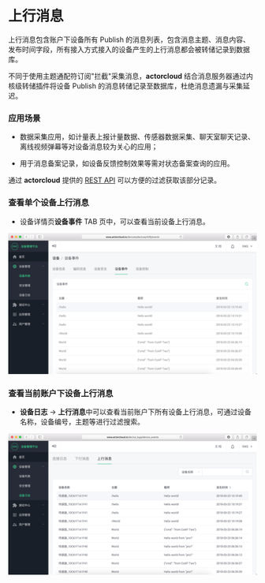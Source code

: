 # 上行消息


上行消息包含账户下设备所有 Publish 的消息列表，包含消息主题、消息内容、发布时间字段，所有接入方式接入的设备产生的上行消息都会被转储记录到数据库。

不同于使用主题通配符订阅"拦截"采集消息，**actorcloud** 结合消息服务器通过内核级转储插件将设备 Publish 的消息转储记录至数据库，杜绝消息遗漏与采集延迟。


### 应用场景

- 数据采集应用，如计量表上报计量数据、传感器数据采集、聊天室聊天记录、离线视频弹幕等对设备消息较为关心的应用；

- 用于消息备案记录，如设备反馈控制效果等需对状态备案查询的应用。

通过 **actorcloud** 提供的 [REST API](../rest/rest.md) 可以方便的过滤获取该部分记录。


### 查看单个设备上行消息

- 设备详情页**设备事件** TAB 页中，可以查看当前设备上行消息。

![](/images/upstream_device.png)



### 查看当前账户下设备上行消息

- **设备日志** -> **上行消息**中可以查看当前账户下所有设备上行消息，可通过设备名称，设备编号，主题等进行过滤搜索。

![](/images/upstream.png)

